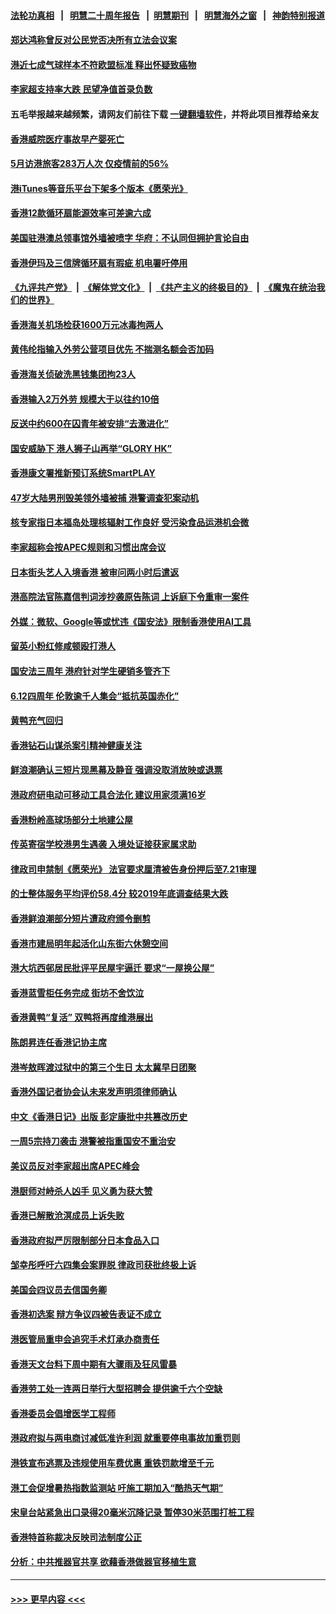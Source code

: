 #### [法轮功真相](https://github.com/gfw-breaker/truth/blob/master/README.md?t=0) &nbsp;&nbsp;|&nbsp;&nbsp; [明慧二十周年报告](https://github.com/gfw-breaker/mh-reports/blob/master/README.md?t=0) &nbsp;&nbsp;|&nbsp;&nbsp;[明慧期刊](https://github.com/gfw-breaker/mh-qikan) &nbsp;&nbsp;|&nbsp;&nbsp; [明慧海外之窗](https://github.com/gfw-breaker/mh-news/blob/master/README.md?t=0) &nbsp;&nbsp;|&nbsp;&nbsp; [神韵特别报道](https://github.com/gfw-breaker/mh-news/blob/master/shenyun.md?t=0)
#### [郑达鸿称曾反对公民党否决所有立法会议案](../pages/nsc415/n14017013.md?t=06162143) 
#### [港近七成气球样本不符欧盟标准 释出怀疑致癌物](../pages/nsc415/n14017010.md?t=06162143) 
#### [李家超支持率大跌 民望净值首录负数](../pages/nsc415/n14017008.md?t=06162143) 
#### 五毛举报越来越频繁，请网友们前往下载 [一键翻墙软件](https://github.com/gfw-breaker/ssr-accounts)，并将此项目推荐给亲友
#### [香港威院医疗事故早产婴死亡](../pages/nsc415/n14017011.md?t=06162143) 
#### [5月访港旅客283万人次 仅疫情前的56%](../pages/nsc415/n14017012.md?t=06162143) 
#### [港iTunes等音乐平台下架多个版本《愿荣光》](../pages/nsc415/n14017014.md?t=06162143) 
#### [香港12款循环扇能源效率可差逾六成](../pages/nsc415/n14017015.md?t=06162143) 
#### [美国驻港澳总领事馆外墙被喷字 华府：不认同但拥护言论自由](../pages/nsc415/n14016300.md?t=06162143) 
#### [香港伊玛及三信牌循环扇有瑕疵 机电署吁停用](../pages/nsc415/n14016301.md?t=06162143) 
#### [《九评共产党》](https://github.com/begood0513/9ping.md/blob/master/README.md) &nbsp;|&nbsp; [《解体党文化》](../../../../jtdwh.md/blob/master/README.md)  &nbsp;|&nbsp; [《共产主义的终极目的》](../../../../gczydzjmd.md/blob/master/README.md) &nbsp;|&nbsp; [《魔鬼在统治我们的世界》](../../../../mgztzwmdsj.md/blob/master/README.md) 
#### [香港海关机场检获1600万元冰毒拘两人](../pages/nsc415/n14016302.md?t=06162143) 
#### [黄伟纶指输入外劳公营项目优先 不揣测名额会否加码](../pages/nsc415/n14016303.md?t=06162143) 
#### [香港海关侦破洗黑钱集团拘23人](../pages/nsc415/n14016304.md?t=06162143) 
#### [香港输入2万外劳 规模大于以往约10倍](../pages/nsc415/n14015870.md?t=06162143) 
#### [反送中约600在囚青年被安排“去激进化”](../pages/nsc415/n14015748.md?t=06162143) 
#### [国安威胁下 港人狮子山再举“GLORY HK”](../pages/nsc415/n14015604.md?t=06162143) 
#### [香港康文署推新预订系统SmartPLAY](../pages/nsc415/n14015582.md?t=06162143) 
#### [47岁大陆男刑毁美领外墙被捕 港警调查犯案动机](../pages/nsc415/n14015580.md?t=06162143) 
#### [核专家指日本福岛处理核辐射工作良好 受污染食品运港机会微](../pages/nsc415/n14015579.md?t=06162143) 
#### [李家超称会按APEC规则和习惯出席会议](../pages/nsc415/n14015581.md?t=06162143) 
#### [日本街头艺人入境香港 被审问两小时后遣返](../pages/nsc415/n14015583.md?t=06162143) 
#### [港高院法官陈嘉信判词涉抄袭原告陈词 上诉庭下令重审一案件](../pages/nsc415/n14015584.md?t=06162143) 
#### [外媒：微软、Google等或忧违《国安法》限制香港使用AI工具](../pages/nsc415/n14015585.md?t=06162143) 
#### [留英小粉红修咸顿殴打港人](../pages/nsc415/n14015586.md?t=06162143) 
#### [国安法三周年 港府针对学生硬销多管齐下](../pages/nsc415/n14015116.md?t=06162143) 
#### [6.12四周年 伦敦逾千人集会“抵抗英国赤化”](../pages/nsc415/n14015099.md?t=06162143) 
#### [黄鸭充气回归](../pages/nsc415/n14014891.md?t=06162143) 
#### [香港钻石山谋杀案引精神健康关注](../pages/nsc415/n14014893.md?t=06162143) 
#### [鲜浪潮确认三短片现黑幕及静音 强调没取消放映或退票](../pages/nsc415/n14014892.md?t=06162143) 
#### [港政府研电动可移动工具合法化 建议用家须满16岁](../pages/nsc415/n14014890.md?t=06162143) 
#### [香港粉岭高球场部分土地建公屋](../pages/nsc415/n14014889.md?t=06162143) 
#### [传英寄宿学校港男生遇袭 入境处证接获家属求助](../pages/nsc415/n14014888.md?t=06162143) 
#### [律政司申禁制《愿荣光》 法官要求厘清被告身份押后至7.21审理](../pages/nsc415/n14014887.md?t=06162143) 
#### [的士整体服务平均评价58.4分 较2019年底调查结果大跌](../pages/nsc415/n14014886.md?t=06162143) 
#### [香港鲜浪潮部分短片遭政府颁令删剪](../pages/nsc415/n14014271.md?t=06162143) 
#### [香港市建局明年起活化山东街六休憩空间](../pages/nsc415/n14014270.md?t=06162143) 
#### [港大坑西邨居民批评平民屋宇逼迁 要求“一屋换公屋”](../pages/nsc415/n14014269.md?t=06162143) 
#### [香港蓝雪柜任务完成 街坊不舍饮泣](../pages/nsc415/n14014267.md?t=06162143) 
#### [香港黄鸭“复活” 双鸭将再度维港展出](../pages/nsc415/n14014265.md?t=06162143) 
#### [陈朗昇连任香港记协主席](../pages/nsc415/n14014268.md?t=06162143) 
#### [港岑敖晖渡过狱中的第三个生日 太太冀早日团聚](../pages/nsc415/n14014266.md?t=06162143) 
#### [香港外国记者协会认未来发声明须律师确认](../pages/nsc415/n14013805.md?t=06162143) 
#### [中文《香港日记》出版 彭定康批中共篡改历史](../pages/nsc415/n14013708.md?t=06162143) 
#### [一周5宗持刀袭击 港警被指重国安不重治安](../pages/nsc415/n14013703.md?t=06162143) 
#### [美议员反对李家超出席APEC峰会](../pages/nsc415/n14013218.md?t=06162143) 
#### [港厨师对峙杀人凶手 见义勇为获大赞](../pages/nsc415/n14012774.md?t=06162143) 
#### [香港已解散沧溟成员上诉失败](../pages/nsc415/n14012752.md?t=06162143) 
#### [香港政府拟严厉限制部分日本食品入口](../pages/nsc415/n14012751.md?t=06162143) 
#### [邹幸彤呼吁六四集会案罪脱 律政司获批终极上诉](../pages/nsc415/n14012750.md?t=06162143) 
#### [美国会四议员去信国务卿](../pages/nsc415/n14012749.md?t=06162143) 
#### [香港初选案 辩方争议四被告表证不成立](../pages/nsc415/n14012748.md?t=06162143) 
#### [港医管局重申会追究手术灯承办商责任](../pages/nsc415/n14012747.md?t=06162143) 
#### [香港天文台料下周中期有大骤雨及狂风雷暴](../pages/nsc415/n14012746.md?t=06162143) 
#### [香港劳工处一连两日举行大型招聘会 提供逾千六个空缺](../pages/nsc415/n14012745.md?t=06162143) 
#### [香港委员会倡增医学工程师](../pages/nsc415/n14012007.md?t=06162143) 
#### [港政府拟与两电商讨减低准许利润 就重要停电事故加重罚则](../pages/nsc415/n14012008.md?t=06162143) 
#### [港铁宣布逃票及违规使用车费优惠 重铁罚款增至千元](../pages/nsc415/n14012009.md?t=06162143) 
#### [港工会促增暑热指数监测站 吁施工期加入“酷热天气期”](../pages/nsc415/n14012006.md?t=06162143) 
#### [宋皇台站紧急出口录得20毫米沉降记录 暂停30米范围打桩工程](../pages/nsc415/n14012004.md?t=06162143) 
#### [香港特首称裁决反映司法制度公正](../pages/nsc415/n14012005.md?t=06162143) 
#### [分析：中共推器官共享 欲藉香港做器官移植生意](../pages/nsc415/n14011721.md?t=06162143) 

----
#### [ >>> 更早内容 <<< ](../indexes/nsc415-earlier.md)
